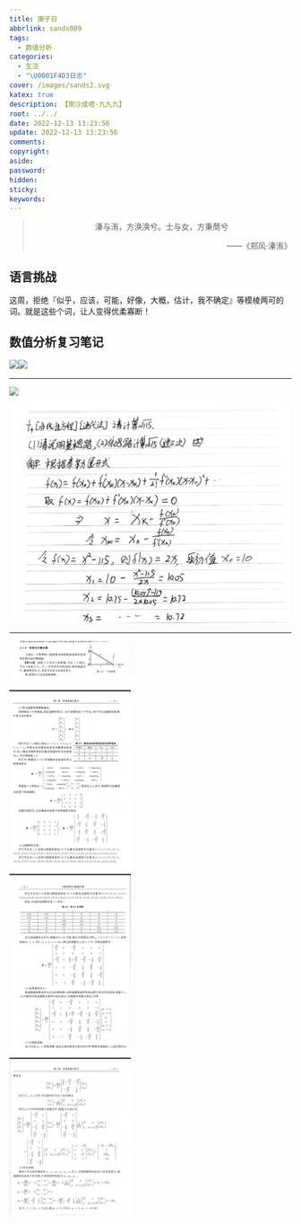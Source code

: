 ```yaml
---
title: 庚子日
abbrlink: sands009
tags:
  - 数值分析
categories:
  - 生活
  - "\U0001F4D3日志"
cover: /images/sands2.svg
katex: true
description: 【聚沙成塔·九九九】
root: ../../
date: 2022-12-13 13:23:56
update: 2022-12-13 13:23:56
comments:
copyright:
aside:
password:
hidden:
sticky:
keywords:
---
```


> <center>溱与洧，方涣涣兮。士与女，方秉蕳兮</center>
> <p align="right">——《郑风·溱洧》</p>
## 语言挑战
这周，拒绝『似乎，应该，可能，好像，大概，估计，我不确定』等模棱两可的词。就是这些个词，让人变得优柔寡断！


## 数值分析复习笔记
![](../../../images/20221012/IMG_20221213_170356.jpg)![](../../../images/20221012/IMG_20221213_170403.jpg)

------
![](../../../images/20221012/IMG_20221213_210649.jpg)
![](../../../images/20221012/IMG_20221213_210751.jpg)

-----
![](../../../images/20221012/Screenshot_2022-12-13-21-06-13-461-edit_com.tencent.mm.jpg)
